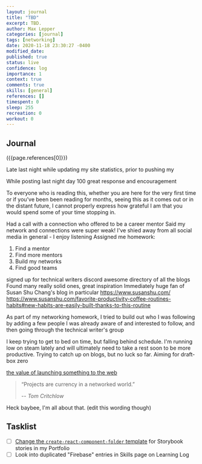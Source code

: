 ```yaml
---
layout: journal
title: "TBD"
excerpt: TBD.
author: Max Lepper
categories: [journal]
tags: [networking]
date: 2020-11-18 23:30:27 -0400
modified_date:
published: true
status: live
confidence: log
importance: 1
context: true
comments: true
skills: [general]
references: []
timespent: 0
sleep: 255
recreation: 0
workout: 0
---
```


## Journal

({{page.references[0]}})

Late last night while updating my site statistics, prior to pushing my 

While posting last night
day 100
great response and encouragement

To everyone who is reading this, whether you are here for the very first time or if you've been been reading for months, seeing this as it comes out or in the distant future, I cannot properly express how grateful I am that you would spend some of your time stopping in. 

Had a call with a connection who offered to be a career mentor
Said my network and connections were super weak!
I've shied away from all social media in general - I enjoy listening
Assigned me homework:
1. Find a mentor
2. Find more mentors
3. Build my networks
4. Find good teams

signed up for technical writers discord
awesome directory of all the blogs
Found many really solid ones, great inspiration
Immediately huge fan of Susan Shu Chang's blog in particular https://www.susanshu.com/
https://www.susanshu.com/favorite-productivity-coffee-routines-habits#new-habits-are-easily-built-thanks-to-this-routine

As part of my networking homework, I tried to build out who I was following by adding a few people I was already aware of and interested to follow, and then going through the technical writer's group

I keep trying to get to bed on time, but falling behind schedule. I'm running low on steam lately and will ultimately need to take a rest soon to be more productive.
Trying to catch up on blogs, but no luck so far. Aiming for draft-box zero

[the value of launching something to the web]({{page.references[1]}})

>“Projects are currency in a networked world.”
>
> -- <cite>Tom Critchlow</cite>

Heck baybee, I'm all about that. (edit this wording though)

## Tasklist

- [ ] [Change the `create-react-component-folder` template](https://github.com/snaerth/create-react-component-folder#publishing-templates) for Storybook stories in my Portfolio
- [ ] Look into duplicated "Firebase" entries in Skills page on Learning Log
